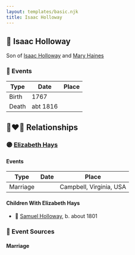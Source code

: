 ```yaml
---
layout: templates/basic.njk
title: Isaac Holloway
---
```

## 🔵 Isaac Holloway

Son of [Isaac Holloway](/people/9/97947565) and [Mary Haines](/people/5/53194016)

### 📆 Events

Type | Date | Place
------ | ------ | ------
Birth | 1767 |
Death | abt 1816 |

## 👩‍❤️‍👨 Relationships

### 🟣 [Elizabeth Hays](/people/8/83876909)

#### Events

Type | Date | Place
------ | ------ | ------
Marriage |  | Campbell, Virginia, USA
#### Children With Elizabeth Hays
* 🔵 [Samuel Holloway](/people/6/61320261), b. about 1801
### 📰 Event Sources

#### <a id="event-3623bcf5-d6c4-4878-8662-29efc1cc3c6f"></a> Marriage
